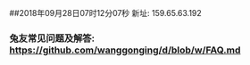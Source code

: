 ##2018年09月28日07时12分07秒 新址: 159.65.63.192
### 兔友常见问题及解答: https://github.com/wanggonging/d/blob/w/FAQ.md
